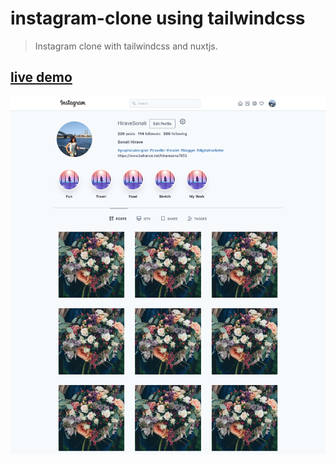 # instagram-clone using tailwindcss

> Instagram clone with tailwindcss and nuxtjs.

## [live demo](https://codepen.io/sonali-hirave/full/JjYzrNQ)

<p align="center">
<img src="/instagram-clone.png">
</p>
